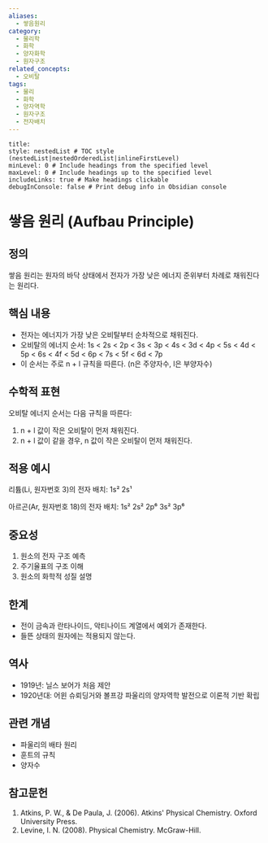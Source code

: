 ```yaml
---
aliases:
  - 쌓음원리
category:
  - 물리학
  - 화학
  - 양자화학
  - 원자구조
related_concepts:
  - 오비탈
tags:
  - 물리
  - 화학
  - 양자역학
  - 원자구조
  - 전자배치
---
```


```table-of-contents
title: 
style: nestedList # TOC style (nestedList|nestedOrderedList|inlineFirstLevel)
minLevel: 0 # Include headings from the specified level
maxLevel: 0 # Include headings up to the specified level
includeLinks: true # Make headings clickable
debugInConsole: false # Print debug info in Obsidian console
```

# 쌓음 원리 (Aufbau Principle)

## 정의

쌓음 원리는 원자의 바닥 상태에서 전자가 가장 낮은 에너지 준위부터 차례로 채워진다는 원리다.

## 핵심 내용

- 전자는 에너지가 가장 낮은 오비탈부터 순차적으로 채워진다.
- 오비탈의 에너지 순서: 1s < 2s < 2p < 3s < 3p < 4s < 3d < 4p < 5s < 4d < 5p < 6s < 4f < 5d < 6p < 7s < 5f < 6d < 7p
- 이 순서는 주로 n + l 규칙을 따른다. (n은 주양자수, l은 부양자수)

## 수학적 표현

오비탈 에너지 순서는 다음 규칙을 따른다:

1. n + l 값이 작은 오비탈이 먼저 채워진다.
2. n + l 값이 같을 경우, n 값이 작은 오비탈이 먼저 채워진다.

## 적용 예시

리튬(Li, 원자번호 3)의 전자 배치:
1s² 2s¹

아르곤(Ar, 원자번호 18)의 전자 배치:
1s² 2s² 2p⁶ 3s² 3p⁶

## 중요성

1. 원소의 전자 구조 예측
2. 주기율표의 구조 이해
3. 원소의 화학적 성질 설명

## 한계

- 전이 금속과 란타나이드, 악티나이드 계열에서 예외가 존재한다.
- 들뜬 상태의 원자에는 적용되지 않는다.

## 역사

- 1919년: 닐스 보어가 처음 제안
- 1920년대: 어윈 슈뢰딩거와 볼프강 파울리의 양자역학 발전으로 이론적 기반 확립

## 관련 개념

- 파울리의 배타 원리
- 훈트의 규칙
- 양자수

## 참고문헌

1. Atkins, P. W., & De Paula, J. (2006). Atkins' Physical Chemistry. Oxford University Press.
2. Levine, I. N. (2008). Physical Chemistry. McGraw-Hill.